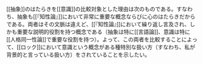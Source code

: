 [[抽象]]のはたらきを[[意識]]の比較対象とした理由は次のものである。すなわち、抽象も[[『知性論』]]において非常に重要な概念ならびに心のはたらきだからである。両者はその文脈は違えど、[[『知性論』]]において繰り返し言及され、しかも重要な説明的役割を持つ概念である（抽象は特に[[言語論]]、意識は特に[[人格同一性論]]で重要な役割を持つ）。よって、この両者を比較することによって、[[ロック]]において意識という概念がある種特別な扱い方（すなわち、私が背景的と言っている扱い方）をされていることを示したい。